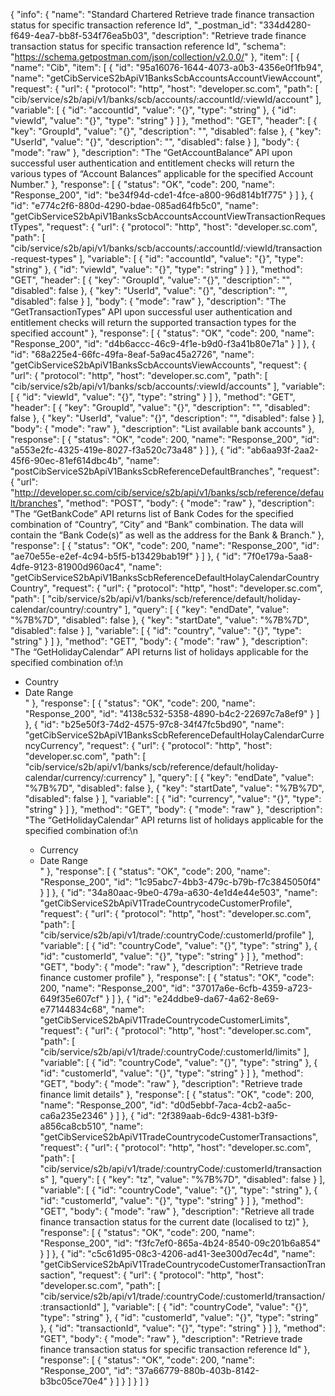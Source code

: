{
  "info": {
    "name": "Standard Chartered Retrieve trade finance transaction status for specific transaction reference Id",
    "_postman_id": "334d4280-f649-4ea7-bb8f-534f76ea5b03",
    "description": "Retrieve trade finance transaction status for specific transaction reference Id",
    "schema": "https://schema.getpostman.com/json/collection/v2.0.0/"
  },
  "item": [
    {
      "name": "Cib",
      "item": [
        {
          "id": "95a16076-1644-4073-a0b3-4356e0f1fb94",
          "name": "getCibServiceS2bApiV1BanksScbAccountsAccountViewAccount",
          "request": {
            "url": {
              "protocol": "http",
              "host": "developer.sc.com",
              "path": [
                "cib/service/s2b/api/v1/banks/scb/accounts/:accountId/:viewId/account"
              ],
              "variable": [
                {
                  "id": "accountId",
                  "value": "{}",
                  "type": "string"
                },
                {
                  "id": "viewId",
                  "value": "{}",
                  "type": "string"
                }
              ]
            },
            "method": "GET",
            "header": [
              {
                "key": "GroupId",
                "value": "{}",
                "description": "",
                "disabled": false
              },
              {
                "key": "UserId",
                "value": "{}",
                "description": "",
                "disabled": false
              }
            ],
            "body": {
              "mode": "raw"
            },
            "description": "The “GetAccountBalance” API upon successful user authentication and entitlement checks will return the various types of “Account Balances” applicable for the specified Account Number."
          },
          "response": [
            {
              "status": "OK",
              "code": 200,
              "name": "Response_200",
              "id": "be34f94d-cde1-4fce-a800-96d814b1f775"
            }
          ]
        },
        {
          "id": "e774c2f6-880d-4290-bdae-085ad64fb5c0",
          "name": "getCibServiceS2bApiV1BanksScbAccountsAccountViewTransactionRequestTypes",
          "request": {
            "url": {
              "protocol": "http",
              "host": "developer.sc.com",
              "path": [
                "cib/service/s2b/api/v1/banks/scb/accounts/:accountId/:viewId/transaction-request-types"
              ],
              "variable": [
                {
                  "id": "accountId",
                  "value": "{}",
                  "type": "string"
                },
                {
                  "id": "viewId",
                  "value": "{}",
                  "type": "string"
                }
              ]
            },
            "method": "GET",
            "header": [
              {
                "key": "GroupId",
                "value": "{}",
                "description": "",
                "disabled": false
              },
              {
                "key": "UserId",
                "value": "{}",
                "description": "",
                "disabled": false
              }
            ],
            "body": {
              "mode": "raw"
            },
            "description": "The “GetTransactionTypes” API upon successful user authentication and entitlement checks will return the supported transaction types for the specified account"
          },
          "response": [
            {
              "status": "OK",
              "code": 200,
              "name": "Response_200",
              "id": "d4b6accc-46c9-4f1e-b9d0-f3a41b80e71a"
            }
          ]
        },
        {
          "id": "68a225e4-66fc-49fa-8eaf-5a9ac45a2726",
          "name": "getCibServiceS2bApiV1BanksScbAccountsViewAccounts",
          "request": {
            "url": {
              "protocol": "http",
              "host": "developer.sc.com",
              "path": [
                "cib/service/s2b/api/v1/banks/scb/accounts/:viewId/accounts"
              ],
              "variable": [
                {
                  "id": "viewId",
                  "value": "{}",
                  "type": "string"
                }
              ]
            },
            "method": "GET",
            "header": [
              {
                "key": "GroupId",
                "value": "{}",
                "description": "",
                "disabled": false
              },
              {
                "key": "UserId",
                "value": "{}",
                "description": "",
                "disabled": false
              }
            ],
            "body": {
              "mode": "raw"
            },
            "description": "List available bank accounts"
          },
          "response": [
            {
              "status": "OK",
              "code": 200,
              "name": "Response_200",
              "id": "a553e2fc-4325-419e-8027-f3a520c73a48"
            }
          ]
        },
        {
          "id": "ab6aa93f-2aa2-45f6-90ec-81ef614dbc4b",
          "name": "postCibServiceS2bApiV1BanksScbReferenceDefaultBranches",
          "request": {
            "url": "http://developer.sc.com/cib/service/s2b/api/v1/banks/scb/reference/default/branches",
            "method": "POST",
            "body": {
              "mode": "raw"
            },
            "description": "The “GetBankCode” API returns list of Bank Codes for the specified combination of “Country”, “City” and “Bank” combination. The data will contain the “Bank Code(s)” as well as the address for the Bank & Branch."
          },
          "response": [
            {
              "status": "OK",
              "code": 200,
              "name": "Response_200",
              "id": "ae70e55e-e2ef-4c94-b5f5-b13429bab19f"
            }
          ]
        },
        {
          "id": "7f0e179a-5aa8-4dfe-9123-81900d960ac4",
          "name": "getCibServiceS2bApiV1BanksScbReferenceDefaultHolayCalendarCountryCountry",
          "request": {
            "url": {
              "protocol": "http",
              "host": "developer.sc.com",
              "path": [
                "cib/service/s2b/api/v1/banks/scb/reference/default/holiday-calendar/country/:country"
              ],
              "query": [
                {
                  "key": "endDate",
                  "value": "%7B%7D",
                  "disabled": false
                },
                {
                  "key": "startDate",
                  "value": "%7B%7D",
                  "disabled": false
                }
              ],
              "variable": [
                {
                  "id": "country",
                  "value": "{}",
                  "type": "string"
                }
              ]
            },
            "method": "GET",
            "body": {
              "mode": "raw"
            },
            "description": "The “GetHolidayCalendar” API returns list of holidays applicable for the specified combination of:\n<ul><li>Country</li><li>Date Range</li></lu>"
          },
          "response": [
            {
              "status": "OK",
              "code": 200,
              "name": "Response_200",
              "id": "4138c532-5358-4890-b4c2-22697c7a8ef9"
            }
          ]
        },
        {
          "id": "b25e50f3-74d2-4575-97c8-34f47fc5bd90",
          "name": "getCibServiceS2bApiV1BanksScbReferenceDefaultHolayCalendarCurrencyCurrency",
          "request": {
            "url": {
              "protocol": "http",
              "host": "developer.sc.com",
              "path": [
                "cib/service/s2b/api/v1/banks/scb/reference/default/holiday-calendar/currency/:currency"
              ],
              "query": [
                {
                  "key": "endDate",
                  "value": "%7B%7D",
                  "disabled": false
                },
                {
                  "key": "startDate",
                  "value": "%7B%7D",
                  "disabled": false
                }
              ],
              "variable": [
                {
                  "id": "currency",
                  "value": "{}",
                  "type": "string"
                }
              ]
            },
            "method": "GET",
            "body": {
              "mode": "raw"
            },
            "description": "The “GetHolidayCalendar” API returns list of holidays applicable for the specified combination of:\n<ul><li>Currency</li><li>Date Range</li></lu>"
          },
          "response": [
            {
              "status": "OK",
              "code": 200,
              "name": "Response_200",
              "id": "1c95abc7-4bb3-479c-b79b-f7c3845050f4"
            }
          ]
        },
        {
          "id": "34a80aac-9be0-479a-a630-4e1d4e44e503",
          "name": "getCibServiceS2bApiV1TradeCountrycodeCustomerProfile",
          "request": {
            "url": {
              "protocol": "http",
              "host": "developer.sc.com",
              "path": [
                "cib/service/s2b/api/v1/trade/:countryCode/:customerId/profile"
              ],
              "variable": [
                {
                  "id": "countryCode",
                  "value": "{}",
                  "type": "string"
                },
                {
                  "id": "customerId",
                  "value": "{}",
                  "type": "string"
                }
              ]
            },
            "method": "GET",
            "body": {
              "mode": "raw"
            },
            "description": "Retrieve trade finance customer profile"
          },
          "response": [
            {
              "status": "OK",
              "code": 200,
              "name": "Response_200",
              "id": "37017a6e-6cfb-4359-a723-649f35e607cf"
            }
          ]
        },
        {
          "id": "e24ddbe9-da67-4a62-8e69-e77144834c68",
          "name": "getCibServiceS2bApiV1TradeCountrycodeCustomerLimits",
          "request": {
            "url": {
              "protocol": "http",
              "host": "developer.sc.com",
              "path": [
                "cib/service/s2b/api/v1/trade/:countryCode/:customerId/limits"
              ],
              "variable": [
                {
                  "id": "countryCode",
                  "value": "{}",
                  "type": "string"
                },
                {
                  "id": "customerId",
                  "value": "{}",
                  "type": "string"
                }
              ]
            },
            "method": "GET",
            "body": {
              "mode": "raw"
            },
            "description": "Retrieve trade finance limit details"
          },
          "response": [
            {
              "status": "OK",
              "code": 200,
              "name": "Response_200",
              "id": "d0d5ebbf-7aca-4cb2-aa5c-ca6a235e2346"
            }
          ]
        },
        {
          "id": "2f389aab-6dc9-4381-b3f9-a856ca8cb510",
          "name": "getCibServiceS2bApiV1TradeCountrycodeCustomerTransactions",
          "request": {
            "url": {
              "protocol": "http",
              "host": "developer.sc.com",
              "path": [
                "cib/service/s2b/api/v1/trade/:countryCode/:customerId/transactions"
              ],
              "query": [
                {
                  "key": "tz",
                  "value": "%7B%7D",
                  "disabled": false
                }
              ],
              "variable": [
                {
                  "id": "countryCode",
                  "value": "{}",
                  "type": "string"
                },
                {
                  "id": "customerId",
                  "value": "{}",
                  "type": "string"
                }
              ]
            },
            "method": "GET",
            "body": {
              "mode": "raw"
            },
            "description": "Retrieve all trade finance transaction status for the current date (localised to tz)"
          },
          "response": [
            {
              "status": "OK",
              "code": 200,
              "name": "Response_200",
              "id": "f3fc7ef0-865a-4b24-8540-09c201b6a854"
            }
          ]
        },
        {
          "id": "c5c61d95-08c3-4206-ad41-3ee300d7ec4d",
          "name": "getCibServiceS2bApiV1TradeCountrycodeCustomerTransactionTransaction",
          "request": {
            "url": {
              "protocol": "http",
              "host": "developer.sc.com",
              "path": [
                "cib/service/s2b/api/v1/trade/:countryCode/:customerId/transaction/:transactionId"
              ],
              "variable": [
                {
                  "id": "countryCode",
                  "value": "{}",
                  "type": "string"
                },
                {
                  "id": "customerId",
                  "value": "{}",
                  "type": "string"
                },
                {
                  "id": "transactionId",
                  "value": "{}",
                  "type": "string"
                }
              ]
            },
            "method": "GET",
            "body": {
              "mode": "raw"
            },
            "description": "Retrieve trade finance transaction status for specific transaction reference Id"
          },
          "response": [
            {
              "status": "OK",
              "code": 200,
              "name": "Response_200",
              "id": "37a66779-880b-403b-8142-b3bc05ce70e4"
            }
          ]
        }
      ]
    }
  ]
}